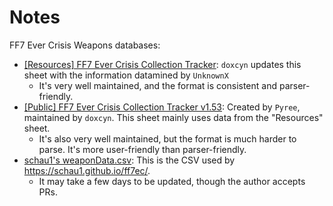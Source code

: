 
# Notes

FF7 Ever Crisis Weapons databases:
* [[Resources] FF7 Ever Crisis Collection Tracker](https://docs.google.com/spreadsheets/d/1evoNzTA9veDRTvYJEMe-9F81QQ-CxUWN4mrd93kn2W4/): `doxcyn` updates this sheet with the information datamined by `UnknownX`
  * It's very well maintained, and the format is consistent and parser-friendly.
* [[Public] FF7 Ever Crisis Collection Tracker v1.53](https://docs.google.com/spreadsheets/d/1vPs3KRJM_7VFm2hOCCT5ZyYCrtP9ov-zbbns4JpyaaA/): Created by `Pyree`, maintained by `doxcyn`. This sheet mainly uses data from the "Resources" sheet.
  * It's also very well maintained, but the format is much harder to parse. It's more user-friendly than parser-friendly.
* [schau1's weaponData.csv](https://github.com/schau1/ff7ec/blob/main/weaponData.csv): This is the CSV used by <https://schau1.github.io/ff7ec/>.
  * It may take a few days to be updated, though the author accepts PRs.
